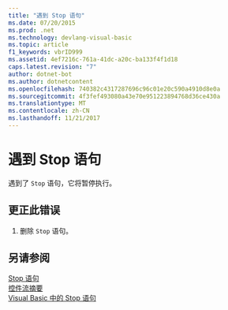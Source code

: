```yaml
---
title: "遇到 Stop 语句"
ms.date: 07/20/2015
ms.prod: .net
ms.technology: devlang-visual-basic
ms.topic: article
f1_keywords: vbrID999
ms.assetid: 4ef7216c-761a-41dc-a20c-ba133f4f1d18
caps.latest.revision: "7"
author: dotnet-bot
ms.author: dotnetcontent
ms.openlocfilehash: 740382c4317287696c96c01e20c590a4910d8e0a
ms.sourcegitcommit: 4f3fef493080a43e70e951223894768d36ce430a
ms.translationtype: MT
ms.contentlocale: zh-CN
ms.lasthandoff: 11/21/2017
---
```

# <a name="stop-statement-encountered"></a>遇到 Stop 语句
遇到了 `Stop` 语句，它将暂停执行。  
  
## <a name="to-correct-this-error"></a>更正此错误  
  
1.  删除 `Stop` 语句。  
  
## <a name="see-also"></a>另请参阅  
 [Stop 语句](../../visual-basic/language-reference/statements/stop-statement.md)  
 [控件流摘要](../../visual-basic/language-reference/keywords/control-flow-summary.md)  
 [Visual Basic 中的 Stop 语句](/visualstudio/debugger/stop-statements-in-visual-basic)
